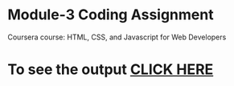 

# Module-3 Coding Assignment

Coursera course: HTML, CSS, and Javascript for Web Developers

# To see the output [CLICK HERE](https://github.com/susheelshinde99/coursera-test/blob/main/index.html)
